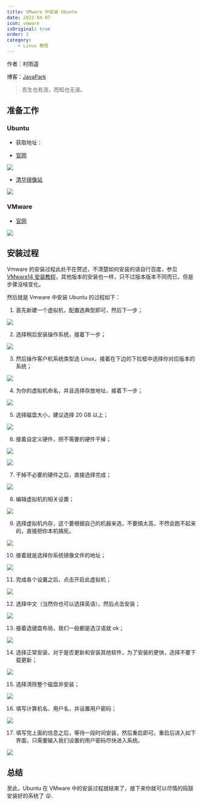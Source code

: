 ```yaml
---
title: VMware 中安装 Ubuntu
date: 2022-04-07
icon: vmware
isOriginal: true
order: 1
category:
    - Linux 教程
---
```


作者：村雨遥

博客：[JavaPark](https://cunyu1943.github.io/JavaPark)

> 吾生也有涯，而知也无涯。

## 准备工作

### Ubuntu

- 获取地址：

- [官网](https://ubuntu.com/download/desktop)

![](./assets/20220407-ubuntu-install-with-vmware/ubuntu-official-website.png)

- [清华镜像站](https://mirrors.tuna.tsinghua.edu.cn/ubuntu-releases/21.04/)

![](./assets/20220407-ubuntu-install-with-vmware/mirror-ubuntu.png)

### VMware

- [官网](https://my.vmware.com/cn/web/vmware/downloads/info/slug/desktop_end_user_computing/vmware_workstation_pro/16_0)

![](./assets/20220407-ubuntu-install-with-vmware/vmware-website.png)

## 安装过程

Vmware 的安装过程此处不在赘述，不清楚如何安装的请自行百度，参见 [VMware14 安装教程](https://blog.csdn.net/qq_40950957/article/details/80467513)，其他版本的安装也一样，只不过版本版本不同而已，但是步骤没啥变化。

然后就是 Vmware 中安装 Ubuntu 的过程如下：

1.  首先新建一个虚拟机，配置选典型即可，然后下一步；

![](./assets/20220407-ubuntu-install-with-vmware/new-vm.png)

2.  选择稍后安装操作系统，接着下一步；

![](./assets/20220407-ubuntu-install-with-vmware/wait-iso.png)

3.  然后操作客户机系统类型选 Linux，接着在下边的下拉框中选择你对应版本的系统；

![](./assets/20220407-ubuntu-install-with-vmware/select-linux.png)

4.  为你的虚拟机命名，并且选择存放地址，接着下一步；

![](./assets/20220407-ubuntu-install-with-vmware/name.png)

5.  选择磁盘大小，建议选择 20 GB 以上；

![](./assets/20220407-ubuntu-install-with-vmware/disk.png)

6.  接着自定义硬件，把不需要的硬件干掉；

![](./assets/20220407-ubuntu-install-with-vmware/customized-component.png)

![](./assets/20220407-ubuntu-install-with-vmware/type-machine.png)

7.  干掉不必要的硬件之后，直接选择完成；

![](./assets/20220407-ubuntu-install-with-vmware/finish.png)

8.  编辑虚拟机的相关设置；

![](./assets/20220407-ubuntu-install-with-vmware/vm-setting.png)

9.  选择虚拟机内存，这个要根据自己的机器来选，不要搞太高，不然会跑不起来的，直接把你本机搞死。

![](./assets/20220407-ubuntu-install-with-vmware/memory.png)

10.  接着就是选择你系统镜像文件的地址；

![](./assets/20220407-ubuntu-install-with-vmware/iso-path.png)

11.  完成各个设置之后，点击开启此虚拟机；

![](./assets/20220407-ubuntu-install-with-vmware/start.png)

12.  选择中文（当然你也可以选择英语），然后点击安装；

![](./assets/20220407-ubuntu-install-with-vmware/Chinese.png)

13.  接着选键盘布局，我们一般都是选汉语就 ok；

![](./assets/20220407-ubuntu-install-with-vmware/keyboard.png)

14.  选择正常安装，对于是否更新和安装其他软件，为了安装的更快，选择不要下载更新；

![](./assets/20220407-ubuntu-install-with-vmware/normal.png)

15.  选择清除整个磁盘并安装；

![](./assets/20220407-ubuntu-install-with-vmware/clean-disk.png)

16. 填写计算机名、用户名，并设置用户密码；

![](./assets/20220407-ubuntu-install-with-vmware/user-info.png)

17. 填写完上面的信息之后，等待一段时间安装，然后重启即可。重启后进入如下界面，只需要输入我们设置的用户密码尽快进入系统。

![](./assets/20220407-ubuntu-install-with-vmware/pwd.png)

## 总结

至此，Ubuntu 在 VMware 中的安装过程就结束了，接下来你就可以尽情的捣鼓安装好的系统了 😜.
